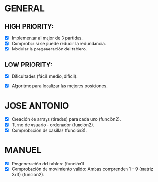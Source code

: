 # GENERAL

## HIGH PRIORITY:
- [x] Implementar al mejor de 3 partidas.
- [x] Comprobar si se puede reducir la redundancia.
- [x] Modular la pregeneración del tablero.

## LOW PRIORITY:
- [x] Dificultades (fácil, medio, difícil).
- [x] Algoritmo para localizar las mejores posiciones.


# JOSE ANTONIO

- [x] Creación de arrays (tiradas) para cada uno (función2).
- [x] Turno de usuario - ordenador (función2).
- [x] Comprobación de casillas (función3).

# MANUEL

- [x] Pregeneración del tablero (función1).
- [x] Comprobación de movimiento válido: Ambas comprenden 1 - 9 (matriz 3x3) (función2).